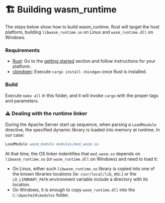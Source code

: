 # 🏗️ Building wasm_runtime

The steps below show how to build wasm_runtime. Rust will target the host platform, building `libwasm_runtime.so` on Linux and `wasm_runtime.dll` on Windows.

### Requirements

- [Rust](https://www.rust-lang.org/): Go to the [getting started](https://www.rust-lang.org/learn/get-started) section and follow instructions for your platform.
- [cbindgen](https://github.com/eqrion/cbindgen): Execute `cargo install cbindgen` once Rust is installed.

### Build
Execute `make all` in this folder, and it will invoke `cargo` with the proper tags and parameters.

### ⚠️ Dealing with the runtime linker

During the Apache Server start up sequence, when parsing a `LoadMoudule` directive, the specified dynamic library is loaded into memory at runtime. In our case:
```apache
LoadModule wasm_module modules/mod_wasm.so
```

At that time, the OS linker indentifies that `mod_wasm.so` depends on `libwasm_runtime.so` (or `wasm_runtime.dll` on Windows) and need to load it:

- On Linux, either such `libwasm_runtime.so` library is copied into one of the known libraries locations (ie: `/usr/local/lib`, etc.) or the `LD_LIRBRARY_PATH` environment variable include a directory with its location.
- On Windows, it is enough to copy `wasm_runtime.dll` into the `C:\Apache24\modules` folder.
